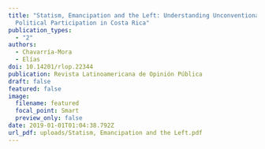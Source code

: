 ```yaml
---
title: "Statism, Emancipation and the Left: Understanding Unconventional
  Political Participation in Costa Rica"
publication_types:
  - "2"
authors:
  - Chavarría-Mora
  - Elías
doi: 10.14201/rlop.22344
publication: Revista Latinoamericana de Opinión Pública
draft: false
featured: false
image:
  filename: featured
  focal_point: Smart
  preview_only: false
date: 2019-01-01T01:04:38.792Z
url_pdf: uploads/Statism, Emancipation and the Left.pdf
---
```

